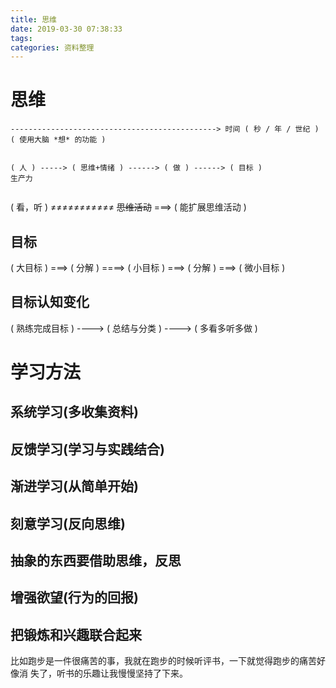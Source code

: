 ```yaml
---
title: 思维
date: 2019-03-30 07:38:33
tags:
categories: 资料整理
---
```

# 思维

```
----------------------------------------------> 时间 ( 秒 / 年 / 世纪 )
( 使用大脑 *想* 的功能 )


( 人 ) -----> ( 思维+情绪 ) ------> ( 做 ) ------> ( 目标 )
生产力
 
```
( 看，听 ) ≠≠≠≠≠≠≠≠≠≠≠   ~~思维活动~~ ===> ( 能扩展思维活动 )

## 目标

( 大目标 )  ===> ( 分解 )  ====> ( 小目标 )  ===> ( 分解 ) ===> ( 微小目标 )

## 目标认知变化
( 熟练完成目标 )  ----> ( 总结与分类 ) ----> ( 多看多听多做 )

<!-- more -->
# 学习方法 
## 系统学习(多收集资料)
## 反馈学习(学习与实践结合)
## 渐进学习(从简单开始)
## 刻意学习(反向思维)
## 抽象的东西要借助思维，反思
## 增强欲望(行为的回报)
## 把锻炼和兴趣联合起来
   比如跑步是一件很痛苦的事，我就在跑步的时候听评书，一下就觉得跑步的痛苦好像消
   失了，听书的乐趣让我慢慢坚持了下来。
